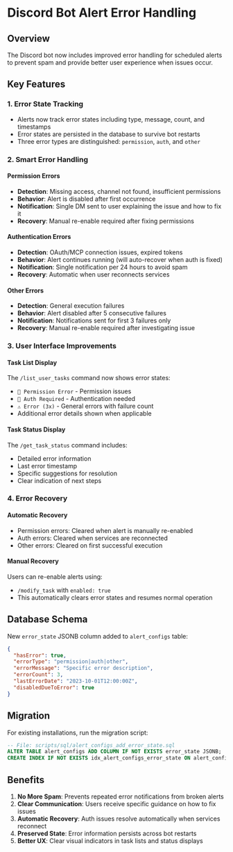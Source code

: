 # Discord Bot Alert Error Handling

## Overview

The Discord bot now includes improved error handling for scheduled alerts to prevent spam and provide better user experience when issues occur.

## Key Features

### 1. Error State Tracking

- Alerts now track error states including type, message, count, and timestamps
- Error states are persisted in the database to survive bot restarts
- Three error types are distinguished: `permission`, `auth`, and `other`

### 2. Smart Error Handling

#### Permission Errors

- **Detection**: Missing access, channel not found, insufficient permissions
- **Behavior**: Alert is disabled after first occurrence
- **Notification**: Single DM sent to user explaining the issue and how to fix it
- **Recovery**: Manual re-enable required after fixing permissions

#### Authentication Errors

- **Detection**: OAuth/MCP connection issues, expired tokens
- **Behavior**: Alert continues running (will auto-recover when auth is fixed)
- **Notification**: Single notification per 24 hours to avoid spam
- **Recovery**: Automatic when user reconnects services

#### Other Errors

- **Detection**: General execution failures
- **Behavior**: Alert disabled after 5 consecutive failures
- **Notification**: Notifications sent for first 3 failures only
- **Recovery**: Manual re-enable required after investigating issue

### 3. User Interface Improvements

#### Task List Display

The `/list_user_tasks` command now shows error states:

- `🚫 Permission Error` - Permission issues
- `🔐 Auth Required` - Authentication needed
- `⚠️ Error (3x)` - General errors with failure count
- Additional error details shown when applicable

#### Task Status Display

The `/get_task_status` command includes:

- Detailed error information
- Last error timestamp
- Specific suggestions for resolution
- Clear indication of next steps

### 4. Error Recovery

#### Automatic Recovery

- Permission errors: Cleared when alert is manually re-enabled
- Auth errors: Cleared when services are reconnected
- Other errors: Cleared on first successful execution

#### Manual Recovery

Users can re-enable alerts using:

- `/modify_task` with `enabled: true`
- This automatically clears error states and resumes normal operation

## Database Schema

New `error_state` JSONB column added to `alert_configs` table:

```json
{
  "hasError": true,
  "errorType": "permission|auth|other",
  "errorMessage": "Specific error description",
  "errorCount": 3,
  "lastErrorDate": "2023-10-01T12:00:00Z",
  "disabledDueToError": true
}
```

## Migration

For existing installations, run the migration script:

```sql
-- File: scripts/sql/alert_configs_add_error_state.sql
ALTER TABLE alert_configs ADD COLUMN IF NOT EXISTS error_state JSONB;
CREATE INDEX IF NOT EXISTS idx_alert_configs_error_state ON alert_configs USING GIN (error_state);
```

## Benefits

1. **No More Spam**: Prevents repeated error notifications from broken alerts
2. **Clear Communication**: Users receive specific guidance on how to fix issues
3. **Automatic Recovery**: Auth issues resolve automatically when services reconnect
4. **Preserved State**: Error information persists across bot restarts
5. **Better UX**: Clear visual indicators in task lists and status displays

